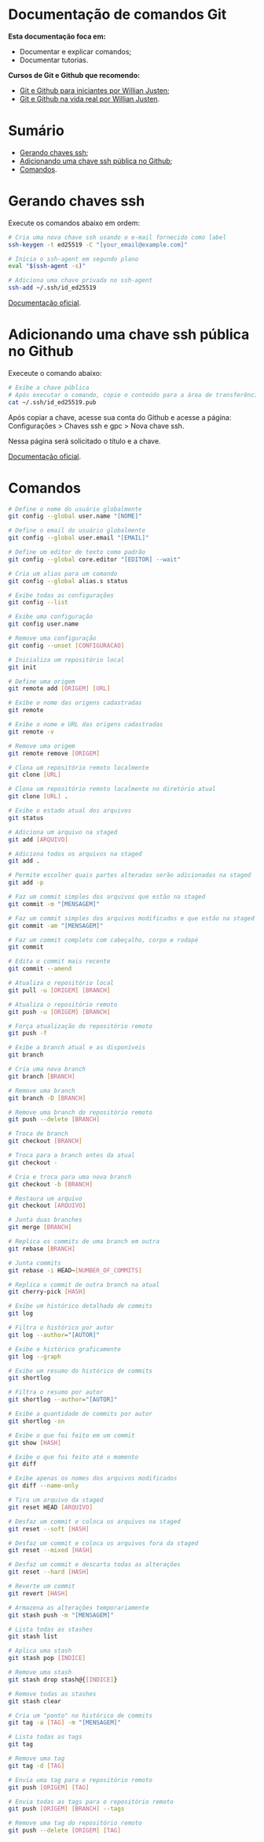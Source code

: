 # Documentação de comandos Git

**Esta documentação foca em:**

- Documentar e explicar comandos;
- Documentar tutorias.

**Cursos de Git e Github que recomendo:**

- [Git e Github para iniciantes por Willian Justen](https://www.youtube.com/playlist?list=PLlAbYrWSYTiPA2iEiQ2PF_A9j__C4hi0A);
- [Git e Github na vida real por Willian Justen](https://www.youtube.com/playlist?list=PLlAbYrWSYTiNqugqFFWWsgONJsmc3eMpg).

# Sumário

- [Gerando chaves ssh](#gerando-chaves-ssh);
- [Adicionando uma chave ssh pública no Github](#adicionando-uma-chave-ssh-pública-no-github);
- [Comandos](#comandos).

# Gerando chaves ssh

Execute os comandos abaixo em ordem:

```bash
# Cria uma nova chave ssh usando o e-mail fornecido como label
ssh-keygen -t ed25519 -C "[your_email@example.com]"

# Inicia o ssh-agent em segundo plano
eval "$(ssh-agent -s)"

# Adiciona uma chave privada no ssh-agent
ssh-add ~/.ssh/id_ed25519
```

[Documentação oficial](https://docs.github.com/en/authentication/connecting-to-github-with-ssh/generating-a-new-ssh-key-and-adding-it-to-the-ssh-agent).

# Adicionando uma chave ssh pública no Github

Execeute o comando abaixo:

```bash
# Exibe a chave pública
# Após executar o comando, copie o conteúdo para a área de transferência
cat ~/.ssh/id_ed25519.pub
```

Após copiar a chave, acesse sua conta do Github e acesse a página: Configurações > Chaves ssh e gpc > Nova chave ssh.

Nessa página será solicitado o título e a chave.

[Documentação oficial](https://docs.github.com/en/authentication/connecting-to-github-with-ssh/adding-a-new-ssh-key-to-your-github-account).

# Comandos

```bash
# Define o nome do usuário globalmente
git config --global user.name "[NOME]"

# Define o email do usuário globalmente
git config --global user.email "[EMAIL]"

# Define um editor de texto como padrão
git config --global core.editor "[EDITOR] --wait"

# Cria um alias para um comando
git config --global alias.s status

# Exibe todas as configurações
git config --list

# Exibe uma configuração
git config user.name

# Remove uma configuração
git config --unset [CONFIGURACAO]

# Inicializa um repositório local
git init

# Define uma origem
git remote add [ORIGEM] [URL]

# Exibe o nome das origens cadastradas
git remote

# Exibe o nome e URL das origens cadastradas
git remote -v

# Remove uma origem
git remote remove [ORIGEM]

# Clona um repositório remoto localmente
git clone [URL]

# Clona um repositório remoto localmente no diretório atual
git clone [URL] .

# Exibe o estado atual dos arquivos
git status

# Adiciona um arquivo na staged
git add [ARQUIVO]

# Adiciona todos os arquivos na staged
git add .

# Permite escolher quais partes alteradas serão adicionadas na staged
git add -p

# Faz um commit simples dos arquivos que estão na staged
git commit -m "[MENSAGEM]"

# Faz um commit simples dos arquivos modificados e que estão na staged
git commit -am "[MENSAGEM]"

# Faz um commit completo com cabeçalho, corpo e rodapé
git commit

# Edita o commit mais recente
git commit --amend

# Atualiza o repositório local
git pull -u [ORIGEM] [BRANCH]

# Atualiza o repositório remoto
git push -u [ORIGEM] [BRANCH]

# Força atualização do repositório remoto
git push -f

# Exibe a branch atual e as disponíveis
git branch

# Cria uma nova branch
git branch [BRANCH]

# Remove uma branch
git branch -D [BRANCH]

# Remove uma branch do repositório remoto
git push --delete [BRANCH]

# Troca de branch
git checkout [BRANCH]

# Troca para a branch antes da atual
git checkout -

# Cria e troca para uma nova branch
git checkout -b [BRANCH]

# Restaura um arquivo
git checkout [ARQUIVO]

# Junta duas branches
git merge [BRANCH]

# Replica os commits de uma branch em outra
git rebase [BRANCH]

# Junta commits
git rebase -i HEAD~[NUMBER_OF_COMMITS]

# Replica o commit de outra branch na atual
git cherry-pick [HASH]

# Exibe um histórico detalhado de commits
git log

# Filtra o histórico por autor
git log --author="[AUTOR]"

# Exibe o histórico graficamente
git log --graph

# Exibe um resumo do histórico de commits
git shortlog

# Filtra o resumo por autor
git shortlog --author="[AUTOR]"

# Exibe a quantidade de commits por autor
git shortlog -sn

# Exibe o que foi feito em um commit
git show [HASH]

# Exibe o que foi feito até o momento
git diff

# Exibe apenas os nomes dos arquivos modificados
git diff --name-only

# Tira um arquivo da staged
git reset HEAD [ARQUIVO]

# Desfaz um commit e coloca os arquivos na staged
git reset --soft [HASH]

# Desfaz um commit e coloca os arquivos fora da staged
git reset --mixed [HASH]

# Desfaz um commit e descarta todas as alterações
git reset --hard [HASH]

# Reverte um commit
git revert [HASH]

# Armazena as alterações temporariamente
git stash push -m "[MENSAGEM]"

# Lista todas as stashes
git stash list

# Aplica uma stash
git stash pop [INDICE]

# Remove uma stash
git stash drop stash@{[INDICE]}

# Remove todas as stashes
git stash clear

# Cria um "ponto" no histórico de commits
git tag -a [TAG] -m "[MENSAGEM]"

# Lista todas as tags
git tag

# Remove uma tag
git tag -d [TAG]

# Envia uma tag para o repositório remoto
git push [ORIGEM] [TAG]

# Envia todas as tags para o repositório remoto
git push [ORIGEM] [BRANCH] --tags

# Remove uma tag do repositório remoto
git push --delete [ORIGEM] [TAG]
```

